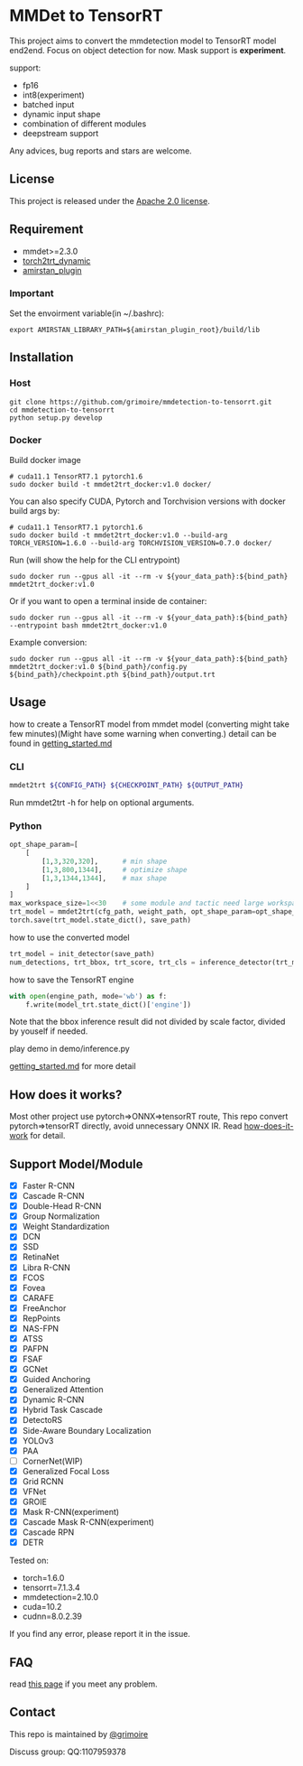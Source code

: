 # MMDet to TensorRT

This project aims to convert the mmdetection model to TensorRT model end2end.
Focus on object detection for now.
Mask support is **experiment**.

support:

- fp16
- int8(experiment)
- batched input
- dynamic input shape
- combination of different modules
- deepstream support

Any advices, bug reports and stars are welcome.

## License

This project is released under the [Apache 2.0 license](LICENSE).

## Requirement

- mmdet>=2.3.0
- [torch2trt_dynamic](https://github.com/grimoire/torch2trt_dynamic)
- [amirstan_plugin](https://github.com/grimoire/amirstan_plugin)

### Important

Set the envoirment variable(in ~/.bashrc):

```shell
export AMIRSTAN_LIBRARY_PATH=${amirstan_plugin_root}/build/lib
```

## Installation

### Host

```shell
git clone https://github.com/grimoire/mmdetection-to-tensorrt.git
cd mmdetection-to-tensorrt
python setup.py develop
```

### Docker

Build docker image

```shell
# cuda11.1 TensorRT7.1 pytorch1.6
sudo docker build -t mmdet2trt_docker:v1.0 docker/
```

You can also specify CUDA, Pytorch and Torchvision versions with docker build args by:

```shell
# cuda11.1 TensorRT7.1 pytorch1.6
sudo docker build -t mmdet2trt_docker:v1.0 --build-arg TORCH_VERSION=1.6.0 --build-arg TORCHVISION_VERSION=0.7.0 docker/
```

Run (will show the help for the CLI entrypoint)

```shell
sudo docker run --gpus all -it --rm -v ${your_data_path}:${bind_path} mmdet2trt_docker:v1.0
```

Or if you want to open a terminal inside de container:

```shell
sudo docker run --gpus all -it --rm -v ${your_data_path}:${bind_path} --entrypoint bash mmdet2trt_docker:v1.0
```

Example conversion:

```shell
sudo docker run --gpus all -it --rm -v ${your_data_path}:${bind_path} mmdet2trt_docker:v1.0 ${bind_path}/config.py ${bind_path}/checkpoint.pth ${bind_path}/output.trt
```

## Usage

how to create a TensorRT model from mmdet model (converting might take few minutes)(Might have some warning when converting.)
detail can be found in [getting_started.md](./docs/getting_started.md)

### CLI

```bash
mmdet2trt ${CONFIG_PATH} ${CHECKPOINT_PATH} ${OUTPUT_PATH}
```

Run mmdet2trt -h for help on optional arguments.

### Python

```python
opt_shape_param=[
    [
        [1,3,320,320],      # min shape
        [1,3,800,1344],     # optimize shape
        [1,3,1344,1344],    # max shape
    ]
]
max_workspace_size=1<<30    # some module and tactic need large workspace.
trt_model = mmdet2trt(cfg_path, weight_path, opt_shape_param=opt_shape_param, fp16_mode=True, max_workspace_size=max_workspace_size)
torch.save(trt_model.state_dict(), save_path)
```

how to use the converted model

```python
trt_model = init_detector(save_path)
num_detections, trt_bbox, trt_score, trt_cls = inference_detector(trt_model, image_path, cfg_path, "cuda:0")
```

how to save the TensorRT engine

```python
with open(engine_path, mode='wb') as f:
    f.write(model_trt.state_dict()['engine'])
```

Note that the bbox inference result did not divided by scale factor, divided by youself if needed.

play demo in demo/inference.py

[getting_started.md](./docs/getting_started.md) for more detail

## How does it works?

Most other project use pytorch=>ONNX=>tensorRT route, This repo convert pytorch=>tensorRT directly, avoid unnecessary ONNX IR.
Read [how-does-it-work](https://github.com/NVIDIA-AI-IOT/torch2trt#how-does-it-work) for detail.

## Support Model/Module

- [x] Faster R-CNN
- [x] Cascade R-CNN
- [x] Double-Head R-CNN
- [x] Group Normalization
- [x] Weight Standardization
- [x] DCN
- [x] SSD
- [x] RetinaNet
- [x] Libra R-CNN
- [x] FCOS
- [x] Fovea
- [x] CARAFE
- [x] FreeAnchor
- [x] RepPoints
- [x] NAS-FPN
- [x] ATSS
- [x] PAFPN
- [x] FSAF
- [x] GCNet
- [x] Guided Anchoring
- [x] Generalized Attention
- [x] Dynamic R-CNN
- [x] Hybrid Task Cascade
- [x] DetectoRS
- [x] Side-Aware Boundary Localization
- [x] YOLOv3
- [x] PAA
- [ ] CornerNet(WIP)
- [x] Generalized Focal Loss
- [x] Grid RCNN
- [x] VFNet
- [x] GROIE
- [x] Mask R-CNN(experiment)
- [x] Cascade Mask R-CNN(experiment)
- [x] Cascade RPN
- [x] DETR

Tested on:

- torch=1.6.0
- tensorrt=7.1.3.4
- mmdetection=2.10.0
- cuda=10.2
- cudnn=8.0.2.39

If you find any error, please report it in the issue.

## FAQ

read [this page](./docs/FAQ.md) if you meet any problem.

## Contact

This repo is maintained by [@grimoire](https://github.com/grimoire)

Discuss group: QQ:1107959378
